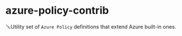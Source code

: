 # azure-policy-contrib
🪛Utility set of  `Azure Policy` definitions that extend Azure built-in ones.
